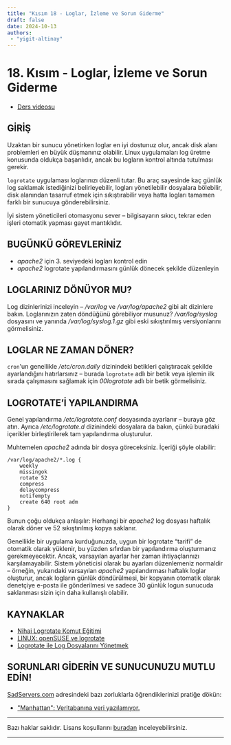 ```yaml
---
title: "Kısım 18 - Loglar, İzleme ve Sorun Giderme"
draft: false
date: 2024-10-13
authors:
 - "yigit-altinay"
---
```


# 18. Kısım - Loglar, İzleme ve Sorun Giderme

* [Ders videosu](https://youtu.be/sd5NFUo5JYM)

## GİRİŞ

Uzaktan bir sunucu yönetirken loglar en iyi dostunuz olur, ancak disk alanı problemleri en büyük düşmanınız olabilir. Linux uygulamaları log üretme konusunda oldukça başarılıdır, ancak bu logların kontrol altında tutulması gerekir.

`logrotate` uygulaması loglarınızı düzenli tutar. Bu araç sayesinde kaç günlük log saklamak istediğinizi belirleyebilir, logları yönetilebilir dosyalara bölebilir, disk alanından tasarruf etmek için sıkıştırabilir veya hatta logları tamamen farklı bir sunucuya gönderebilirsiniz.

İyi sistem yöneticileri otomasyonu sever – bilgisayarın sıkıcı, tekrar eden işleri otomatik yapması gayet mantıklıdır.

## BUGÜNKÜ GÖREVLERİNİZ

* _apache2_ için 3. seviyedeki logları kontrol edin  
* _apache2_ logrotate yapılandırmasını günlük dönecek şekilde düzenleyin

## LOGLARINIZ DÖNÜYOR MU?

Log dizinlerinizi inceleyin – _/var/log_ ve _/var/log/apache2_ gibi alt dizinlere bakın. Loglarınızın zaten döndüğünü görebiliyor musunuz? _/var/log/syslog_ dosyasını ve yanında _/var/log/syslog.1.gz_ gibi eski sıkıştırılmış versiyonlarını görmelisiniz.

## LOGLAR NE ZAMAN DÖNER?

`cron`'un genellikle _/etc/cron.daily_ dizinindeki betikleri çalıştıracak şekilde ayarlandığını hatırlarsınız – burada `logrotate` adlı bir betik veya işlemin ilk sırada çalışmasını sağlamak için _00logrotate_ adlı bir betik görmelisiniz.

## LOGROTATE’İ YAPILANDIRMA

Genel yapılandırma _/etc/logrotate.conf_ dosyasında ayarlanır – buraya göz atın. Ayrıca _/etc/logrotate.d_ dizinindeki dosyalara da bakın, çünkü buradaki içerikler birleştirilerek tam yapılandırma oluşturulur.  

Muhtemelen _apache2_ adında bir dosya göreceksiniz. İçeriği şöyle olabilir:

```
/var/log/apache2/*.log {
    weekly
    missingok
    rotate 52
    compress
    delaycompress
    notifempty
    create 640 root adm
}
```

Bunun çoğu oldukça anlaşılır: Herhangi bir _apache2_ log dosyası haftalık olarak döner ve 52 sıkıştırılmış kopya saklanır.

Genellikle bir uygulama kurduğunuzda, uygun bir logrotate “tarifi” de otomatik olarak yüklenir, bu yüzden sıfırdan bir yapılandırma oluşturmanız gerekmeyecektir. Ancak, varsayılan ayarlar her zaman ihtiyaçlarınızı karşılamayabilir. Sistem yöneticisi olarak bu ayarları düzenlemeniz normaldir – örneğin, yukarıdaki varsayılan _apache2_ yapılandırması haftalık loglar oluşturur, ancak logların günlük döndürülmesi, bir kopyanın otomatik olarak denetçiye e-posta ile gönderilmesi ve sadece 30 günlük logun sunucuda saklanması sizin için daha kullanışlı olabilir.

## KAYNAKLAR

* [Nihai Logrotate Komut Eğitimi](http://www.thegeekstuff.com/2010/07/logrotate-examples/)  
* [LINUX: openSUSE ve logrotate](http://www.youtube.com/watch?v=UoHmj3ef3Is)  
* [Logrotate ile Log Dosyalarını Yönetmek](http://library.linode.com/linux-tools/utilities/logrotate)

## SORUNLARI GİDERİN VE SUNUCUNUZU MUTLU EDİN!

[SadServers.com](https://sadservers.com/) adresindeki bazı zorluklarla öğrendiklerinizi pratiğe dökün:

* ["Manhattan": Veritabanına veri yazılamıyor.](https://sadservers.com/scenario/manhattan)

---

Bazı haklar saklıdır. Lisans koşullarını [buradan](https://github.com/livialima/linuxupskillchallenge/blob/master/LICENSE) inceleyebilirsiniz.

---

